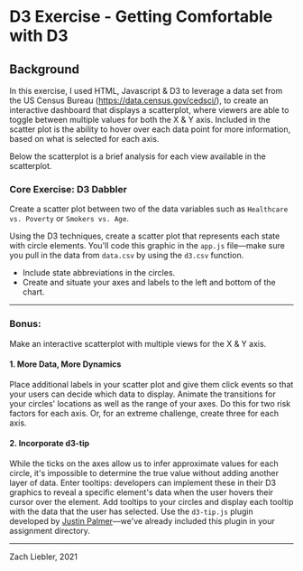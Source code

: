 # D3 Exercise - Getting Comfortable with D3

## Background

In this exercise, I used HTML, Javascript & D3 to leverage a data set from the US Census Bureau (https://data.census.gov/cedsci/), to create an interactive dashboard that displays a scatterplot, where viewers are able to toggle between multiple values for both the X & Y axis. Included in the scatter plot is the ability to hover over each data point for more information, based on what is selected for each axis. 

Below the scatterplot is a brief analysis for each view available in the scatterplot. 


### Core Exercise: D3 Dabbler

Create a scatter plot between two of the data variables such as `Healthcare vs. Poverty` or `Smokers vs. Age`.

Using the D3 techniques, create a scatter plot that represents each state with circle elements. You'll code this graphic in the `app.js` file—make sure you pull in the data from `data.csv` by using the `d3.csv` function.

* Include state abbreviations in the circles.
* Create and situate your axes and labels to the left and bottom of the chart.

- - -

### Bonus:

Make an interactive scatterplot with multiple views for the X & Y axis.

#### 1. More Data, More Dynamics

Place additional labels in your scatter plot and give them click events so that your users can decide which data to display. Animate the transitions for your circles' locations as well as the range of your axes. Do this for two risk factors for each axis. Or, for an extreme challenge, create three for each axis.

#### 2. Incorporate d3-tip

While the ticks on the axes allow us to infer approximate values for each circle, it's impossible to determine the true value without adding another layer of data. Enter tooltips: developers can implement these in their D3 graphics to reveal a specific element's data when the user hovers their cursor over the element. Add tooltips to your circles and display each tooltip with the data that the user has selected. Use the `d3-tip.js` plugin developed by [Justin Palmer](https://github.com/Caged)—we've already included this plugin in your assignment directory.

- - -

Zach Liebler, 2021